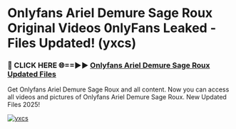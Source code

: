 # Onlyfans Ariel Demure Sage Roux Original Videos 0nlyFans Leaked - Files Updated! (yxcs)

<h3>🔴 CLICK HERE 🌐==►► <a href="https://tinyurl.com/ms9xzufz" rel="nofollow">Onlyfans Ariel Demure Sage Roux Updated Files</a></h3>

Get Onlyfans Ariel Demure Sage Roux and all content. Now you can access all videos and pictures of Onlyfans Ariel Demure Sage Roux. New Updated Files 2025!

[![yxcs](https://i.imgur.com/PQ7UWWw.gif)](https://tinyurl.com/ms9xzufz)
